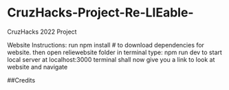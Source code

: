 # CruzHacks-Project-Re-LIEable-
CruzHacks 2022 Project 

Website Instructions:
run npm install # to download dependencies for website.
then open reliewebsite folder in terminal
type: npm run dev to start local server at localhost:3000
terminal shall now give you a link to look at website and navigate

##Credits

